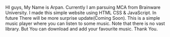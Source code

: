 HI guys, My Name is Arpan. Currently I am parsuing MCA from Brainware University.
I made this simple website using HTML CSS & JavaScript.
In future There will be more surprise update(Coming Soon).
This is a simple music player where you can listen to some music.
Note that there is no  vast library. But You can download and add your favourite music.
Thank You.
